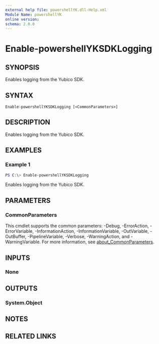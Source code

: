 ```yaml
---
external help file: powershellYK.dll-Help.xml
Module Name: powershellYK
online version:
schema: 2.0.0
---
```


# Enable-powershellYKSDKLogging

## SYNOPSIS
Enables logging from the Yubico SDK.

## SYNTAX

```
Enable-powershellYKSDKLogging [<CommonParameters>]
```

## DESCRIPTION
Enables logging from the Yubico SDK.

## EXAMPLES

### Example 1
```powershell
PS C:\> Enable-powershellYKSDKLogging
```

Enables logging from the Yubico SDK.

## PARAMETERS

### CommonParameters
This cmdlet supports the common parameters: -Debug, -ErrorAction, -ErrorVariable, -InformationAction, -InformationVariable, -OutVariable, -OutBuffer, -PipelineVariable, -Verbose, -WarningAction, and -WarningVariable. For more information, see [about_CommonParameters](http://go.microsoft.com/fwlink/?LinkID=113216).

## INPUTS

### None

## OUTPUTS

### System.Object
## NOTES

## RELATED LINKS
